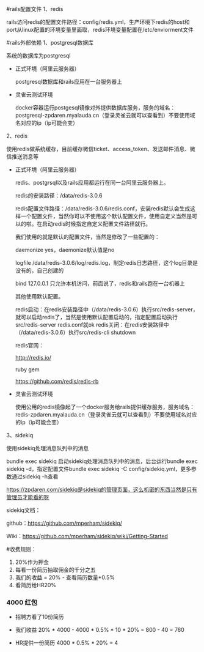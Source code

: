 #rails配置文件
1、redis

  rails访问redis的配置文件路径：config/redis.yml，生产环境下redis的host和port从linux配置的环境变量里面取，redis环境变量配置在/etc/enviorment文件

#rails外部依赖 
1、postgresql数据库

  系统的数据库为postgresql
  
* 正式环境（阿里云服务器）

  postgresql数据库和rails应用在一台服务器上

* 灵雀云测试环境

  docker容器运行postgesql镜像对外提供数据库服务，服务的域名：postgresql-zpdaren.myalauda.cn（登录灵雀云就可以查看到）不要使用域名对应的ip（ip可能会变）

2、redis

  使用redis做系统缓存，目前缓存微信ticket、access_token、发送邮件消息、微信推送消息等
  
* 正式环境（阿里云服务器）

  redis、postgrsql以及rails应用都运行在同一台阿里云服务器上。

  redis的安装路径：/data/redis-3.0.6

  redis配置文件路径：/data/redis-3.0.6/redis.conf，安装redis默认会生成这样一个配置文件，当然你可以不使用这个默认配置文件，使用自定义当然是可以的啦。在启动redis时候指定自定义配置文件路径就行。

  我们使用的就是默认的配置文件，当然是修改了一些配置的：

  daemonize yes，daemonize默认值是no

  logfile /data/redis-3.0.6/log/redis.log，制定redis日志路径，这个log目录是没有的，自己创建的
  
  bind 127.0.0.1 只允许本机访问，前面说了，redis和rails跑在一台机器上

  其他使用默认配置。
  
  redis启动：在redis安装路径中（/data/redis-3.0.6）执行src/redis-server，就可以启动redis了，当然是使用默认配置启动的，指定配置启动执行src/redis-server redis.conf就ok
  redis关闭：在redis安装路径中（/data/redis-3.0.6）执行src/redis-cli shutdown
  
  redis官网：
  
  http://redis.io/
  
  ruby gem
  
  https://github.com/redis/redis-rb
  
* 灵雀云测试环境
  
  使用公用的redis镜像起了一个docker服务给rails提供缓存服务，服务域名：redis-zpdaren.myalauda.cn（登录灵雀云就可以查看到）不要使用域名对应的ip（ip可能会变）

3、sidekiq

  使用sidekiq处理消息队列中的消息

  bundle exec sidekiq 启动sidekiq处理消息队列中的消息，后台运行bundle exec sidekiq -d，指定配置文件bundle exec sidekiq -C config/sidekiq.yml，更多参数通过sidekiq -h查看
  
  https://zpdaren.com/sidekiq是sidekiq的管理页面，这么机密的东西当然是只有管理员才能看的呀
  
  sidekiq文档：
  
  github：https://github.com/mperham/sidekiq/
  
  Wiki：https://github.com/mperham/sidekiq/wiki/Getting-Started
  
#收费规则：

1. 20%作为押金
2. 每看一份简历抽取佣金的千分之五
3. 我们的收益 = 20% - 查看简历数量*0.5%
4. 看简历给HR20%

### 4000 红包

* 招聘方看了10份简历

* 我们收益 20% * 4000 - 4000 * 0.5% * 10 * 20% = 800 - 40 = 760

* HR提供一份简历 4000 * 0.5% * 20% = 4  




